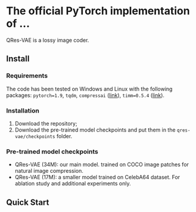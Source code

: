 # The official PyTorch implementation of ...
QRes-VAE is a lossy image coder.

## Install
### Requirements
The code has been tested on Windows and Linux with the following packages: `pytorch=1.9`, `tqdm`, 
`compressai` ([link](https://github.com/InterDigitalInc/CompressAI)),
`timm=0.5.4` ([link](https://github.com/rwightman/pytorch-image-models)).

### Installation
1. Download the repository;
2. Download the pre-trained model checkpoints and put them in the `qres-vae/checkpoints` folder.

### Pre-trained model checkpoints
- QRes-VAE (34M): our main model. trained on COCO image patches for natural image compression.
- QRes-VAE (17M): a smaller model trained on CelebA64 dataset. For ablation study and additional experiments only.

## Quick Start

